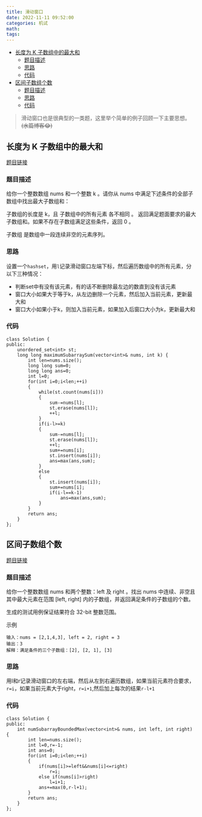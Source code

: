 ```yaml
---
title: 滑动窗口
date: 2022-11-11 09:52:00
categories: 机试
math:
tags:
---
```

<!-- TOC -->

- [长度为 K 子数组中的最大和](#长度为-k-子数组中的最大和)
    - [题目描述](#题目描述)
    - [思路](#思路)
    - [代码](#代码)
- [区间子数组个数](#区间子数组个数)
    - [题目描述](#题目描述-1)
    - [思路](#思路-1)
    - [代码](#代码-1)

<!-- /TOC -->

>滑动窗口也是很典型的一类题，这里举个简单的例子回顾一下主要思想。~~(水篇博客:joy:)~~
## 长度为 K 子数组中的最大和
[题目链接](https://leetcode.cn/problems/maximum-sum-of-distinct-subarrays-with-length-k/description/)
### 题目描述
给你一个整数数组 nums 和一个整数 k 。请你从 nums 中满足下述条件的全部子数组中找出最大子数组和：

子数组的长度是 k，且
子数组中的所有元素 各不相同 。
返回满足题面要求的最大子数组和。如果不存在子数组满足这些条件，返回 0 。

子数组 是数组中一段连续非空的元素序列。

### 思路
设置一个`hashset`，用`l`记录滑动窗口左端下标，然后遍历数组中的所有元素，分以下三种情况：
* 判断set中有没有该元素，有的话不断删除最左边的数直到没有该元素
* 窗口大小如果大于等于k，从左边删除一个元素，然后加入当前元素，更新最大和
* 窗口大小如果小于k，则加入当前元素，如果加入后窗口大小为k，更新最大和

### 代码
```
class Solution {
public:
    unordered_set<int> st;
    long long maximumSubarraySum(vector<int>& nums, int k) {
        int len=nums.size();
        long long sum=0;
        long long ans=0;
        int l=0;
        for(int i=0;i<len;++i)
        {
            while(st.count(nums[i]))
            {
                sum-=nums[l];
                st.erase(nums[l]);
                ++l;
            }
            if(i-l>=k)
            {
                sum-=nums[l];
                st.erase(nums[l]);
                ++l;
                sum+=nums[i];
                st.insert(nums[i]);
                ans=max(ans,sum);   
            }
            else
            {
                st.insert(nums[i]);
                sum+=nums[i];
                if(i-l==k-1)
                    ans=max(ans,sum);
            }
        }
        return ans;
    }
};
```
## 区间子数组个数
[题目链接](https://leetcode.cn/problems/number-of-subarrays-with-bounded-maximum/description/)
### 题目描述
给你一个整数数组 nums 和两个整数：left 及 right 。找出 nums 中连续、非空且其中最大元素在范围 [left, right] 内的子数组，并返回满足条件的子数组的个数。

生成的测试用例保证结果符合 32-bit 整数范围。

示例
```
输入：nums = [2,1,4,3], left = 2, right = 3
输出：3
解释：满足条件的三个子数组：[2], [2, 1], [3]
```

### 思路
用l和r记录滑动窗口的左右端，然后从左到右遍历数组，如果当前元素符合要求，`r=i`，如果当前元素大于right，`r=i+1`,然后加上每次的结果`r-l+1`

### 代码
```
class Solution {
public:
    int numSubarrayBoundedMax(vector<int>& nums, int left, int right) {
        int len=nums.size();
        int l=0,r=-1;
        int ans=0;
        for(int i=0;i<len;++i)
        {
            if(nums[i]>=left&&nums[i]<=right)
                r=i;
            else if(nums[i]>right)
                l=i+1;
            ans+=max(0,r-l+1);
        }
        return ans;
    }
};
```